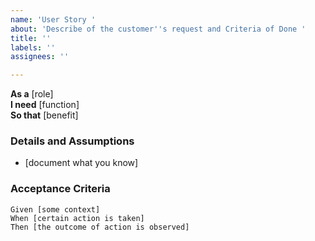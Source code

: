 ```yaml
---
name: 'User Story '
about: 'Describe of the customer''s request and Criteria of Done '
title: ''
labels: ''
assignees: ''

---
```


**As a** [role]  
 **I need** [function]  
 **So that** [benefit]  

### Details and Assumptions
 * [document what you know]
   
 ### Acceptance Criteria  
   
 ```gherkin
 Given [some context]
 When [certain action is taken]
 Then [the outcome of action is observed]
 ```
